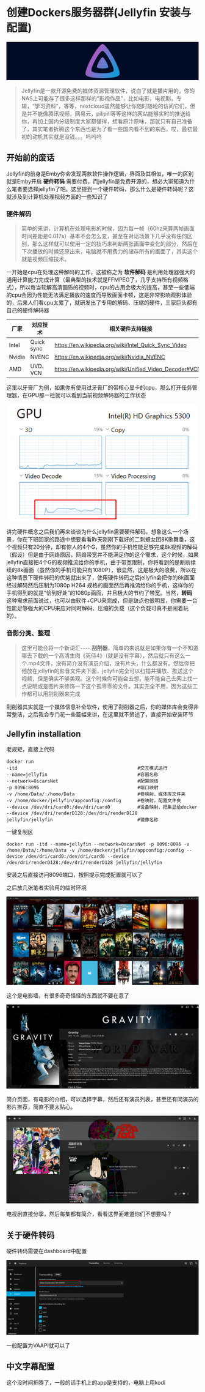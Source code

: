 # 创建Dockers服务器群(Jellyfin 安装与配置)

![image-20210228233645933](Jellyfin.assets/image-20210228233645933.png)

> Jellyfin是一款开源免费的媒体资源管理软件，说白了就是播片用的，你的NAS上可能存了很多这样那样的“影视作品”，比如电影，电视剧，专辑，“学习资料”，等等，nextcloud虽然能够让你随时随地的访问它们，但是并不能像腾讯视频，网易云，pilipili等等这样的网站能够实时的推送给你，再加上国内分级制度大家都懂得，想看原汁原味，那就只有自己准备了，其实笔者折腾这个东西也是为了看一些国内看不到的东西，哎，最初最初的动机其实就是没钱。。。呜呜呜

## 开始前的废话

Jellyfin的前身是Emby你会发现两款软件操作逻辑，界面及其相似，唯一的区别就是Emby开启 **硬件转码** 需要付费，而jellyfin是免费开源的，想必大家知道为什么笔者要选择jellyfin了吧。这里提到一个硬件转码，那么什么是硬件转码呢？这就涉及到计算机处理视频方面的一些知识了

### 硬件解码

> 简单的来讲，计算机在处理电影的时候，因为每一帧（60hz来算两帧画面时间差距是0.017s）基本不会怎么变，甚至在对话场景下几乎没有任何区别，那么这样就可以使用一定的技巧来判断两张画面中变化的部分，然后在下次播放的时候还原出来，电脑就不用费力的储存所有的画面了，其实这个就是视频压缩技术。

一开始是cpu在处理这种解码的工作，这被称之为 **软件解码** 是利用处理器强大的通用计算能力完成计算（最典型的技术就是FFMPEG了，几乎支持所有视频格式），所以每当软解高清画质的视频时，cpu的占用会极大的提高，甚至一些低端的cpu会因为性能无法满足播放的速度而导致画面卡顿，这是非常影响观影体验的，后来人们看cpu太累了，就研发出了专用的解码、压缩的硬件，三家巨头都有自己的硬件解码器

| 厂家   | 对应技术   | 相关硬件支持链接                                          |
| ------ | ---------- | --------------------------------------------------------- |
| Intel  | Quick sync | https://en.wikipedia.org/wiki/Intel_Quick_Sync_Video      |
| Nvidia | NVENC      | https://en.wikipedia.org/wiki/Nvidia_NVENC                |
| AMD    | UVD、VCN   | https://en.wikipedia.org/wiki/Unified_Video_Decoder#VCN_1 |

这里以牙膏厂为例，如果你有使用过牙膏厂的带核心显卡的cpu，那么打开任务管理器，在GPU那一栏就可以看到当前视频解码器的工作状态

![image-20210301002611835](Jellyfin.assets/image-20210301002611835.png)

讲完硬件概念之后我们再来谈谈为什么jellyfin需要硬件解码。想象这么一个场景，你在下班回家的路途中想要看看昨天刚刚下载好的二刺螈女团8K歌舞番，这个视频只有20分钟，却有惊人的4个G，虽然你的手机性能足够完成8k视频的解码（假设）但是由于网络原因，网络带宽并不能满足你的这个需求，这个时候，如果jellyfin直接把4个G的视频推流给你的手机，由于带宽限制，你将看到的是断断续续的8k画面（虽然你的手机可能只有1080P），很显然，这是极大的浪费，所以在这种情景下硬件转码的优势就出来了，使用硬件转码之后jellyfin会把你的8k画面经过解码然后压制为1080p H264 规格的画面然后再推流给你的手机，这样你的手机得到的就是“恰到好处”的1080p画面，并且极大的节约了带宽。当然，**转码** 这种需求前面说过，也可以由软件+CPU来完成，但是缺点也很明显，你需要一台性能足够强大的CPU来应对同时解码、压缩的负载（这个负载可真不是闹着玩的）。

### 音影分类、整理

> 这里可能会将一个新词汇---- **刮削器**，简单的来说就是如果你有一个不知道哪去下载的一个高清生肉《死侍4》（就是没有字幕），然后就只有这么一个.mp4文件，没有简介没有演员介绍，没有片头，什么都没有。然后你把他放在jellyfin的影音文件夹下面，jellyfin完全可以扫描并播放、推送这个视频，但是确实不够美观。这个时候你可能会去想，能不能自己去网上找一点说明或是图片来修饰一下这个孤零零的文件。其实完全不用，因为这些工作都可以用刮削器来完成

刮削器其实就是一个媒体信息补全软件，使用了刮削器之后，你的媒体库会变得非常整洁，之后我会专门花一些篇幅来讲，在这里就不赘述了，直接开始安装环节

## Jellyfin installation

老规矩，直接上代码

```shell
docker run 
-itd 											#交互模式运行
--name=jellyfin  								#容器名称
--network=OscarsNet								#配置网络
-p 8096:8096 									#端口映射
-v /home/Data/:/home/Data  					    #卷映射，媒体库文件夹
-v /home/docker/jellyfin/appconfig:/config 		#卷映射，配置文件夹
--device /dev/dri/card0:/dev/dri/card0			#设备映射，把集显给docker
--device /dev/dri/renderD128:/dev/dri/renderD128
jellyfin/jellyfin								#镜像名称

```

一键复制区

```shell
docker run -itd --name=jellyfin --network=OscarsNet -p 8096:8096 -v /home/Data/:/home/Data -v /home/docker/jellyfin/appconfig:/config --device /dev/dri/card0:/dev/dri/card0 --device /dev/dri/renderD128:/dev/dri/renderD128 jellyfin/jellyfin					
```

安装之后直接访问8096端口，按照提示完成配置就可以了

之后放几张笔者实验用的临时环境

![image-20210302011422986](Jellyfin.assets/image-20210302011422986.png)

这个是电影墙，有很多奇奇怪怪的东西就不要在意了

![image-20210302011605926](Jellyfin.assets/image-20210302011605926.png)

简介页面，有电影的介绍，可以选择字幕，然后还有演员列表，甚至还有同演员的影片推荐，简直不要太贴心。

![image-20210302011812683](Jellyfin.assets/image-20210302011812683.png)

电视剧直接分季，然后每集都有简介，看看这界面难道你们不想要吗？



## 关于硬件转码

硬件转码需要在dashboard中配置

![image-20210305225210751](Jellyfin.assets/image-20210305225210751.png)

一般配置为VAAPI就可以了



## 中文字幕配置

这个没时间折腾了，一般的话手机上的app是支持的，电脑上用kodi
